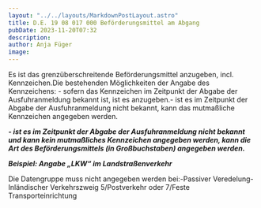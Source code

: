 ```yaml
---
layout: "../../layouts/MarkdownPostLayout.astro"
title: D.E. 19 08 017 000 Beförderungsmittel am Abgang
pubDate: 2023-11-20T07:32
description: 
author: Anja Füger
image: 
---
```


Es ist das grenzüberschreitende Beförderungsmittel anzugeben, incl. Kennzeichen.Die bestehenden Möglichkeiten der Angabe des Kennzeichens: - sofern das Kennzeichen im Zeitpunkt der Abgabe der Ausfuhranmeldung bekannt ist, ist es anzugeben.- ist es im Zeitpunkt der Abgabe der Ausfuhranmeldung nicht bekannt, kann das mutmaßliche Kennzeichen angegeben werden.

***- ist es im Zeitpunkt der Abgabe der Ausfuhranmeldung nicht bekannt und kann kein mutmaßliches Kennzeichen angegeben werden, kann die Art des Beförderungsmittels (in Großbuchstaben) angegeben werden.***

***Beispiel: Angabe „LKW“ im Landstraßenverkehr***

Die Datengruppe muss nicht angegeben werden bei:-Passiver Veredelung-Inländischer Verkehrszweig 5/Postverkehr oder 7/Feste Transporteinrichtung
